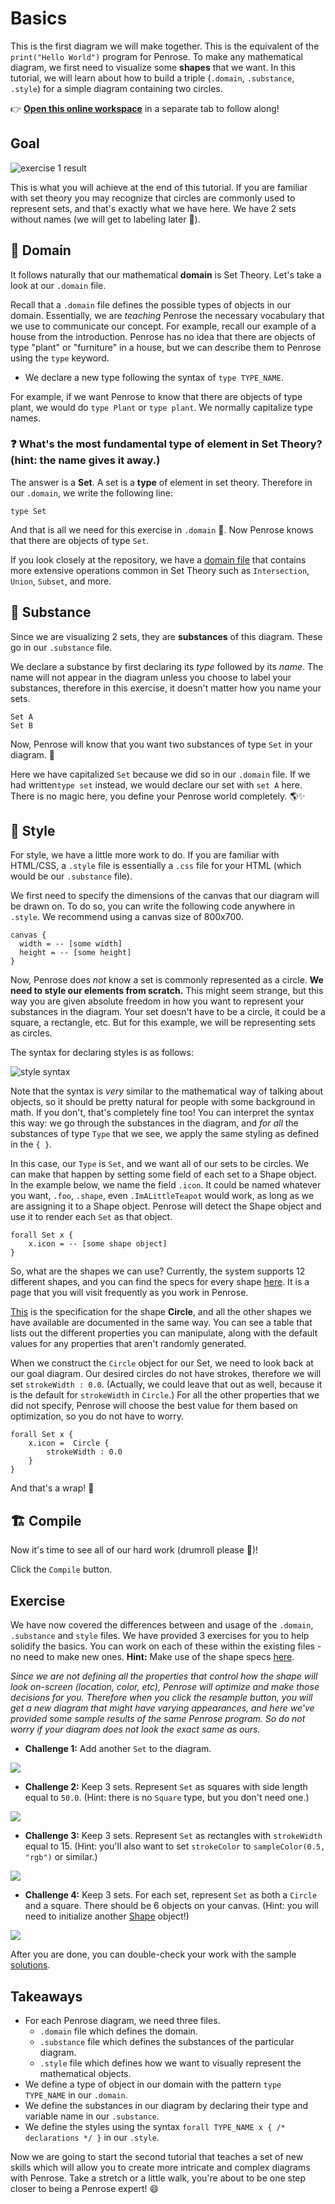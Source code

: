 # Basics

This is the first diagram we will make together. This is the equivalent of the `print("Hello World")` program for Penrose. To make any mathematical diagram, we first need to visualize some **shapes** that we want. In this tutorial, we will learn about how to build a triple (`.domain`, `.substance`, `.style`) for a simple diagram containing two circles.

👉 [**Open this online workspace**](pathname:///try/index.html?examples=tutorials%2Ftutorial1) in a separate tab to follow along!

## Goal

![exercise 1 result](/img/tutorial/2sets_nolabel.png)

This is what you will achieve at the end of this tutorial. If you are familiar with set theory you may recognize that circles are commonly used to represent sets, and that's exactly what we have here. We have 2 sets without names (we will get to labeling later 😬).

## 📄 Domain

It follows naturally that our mathematical **domain** is Set Theory. Let's take a look at our `.domain` file.

Recall that a `.domain` file defines the possible types of objects in our domain. Essentially, we are _teaching_ Penrose the necessary vocabulary that we use to communicate our concept. For example, recall our example of a house from the introduction. Penrose has no idea that there are objects of type "plant" or "furniture" in a house, but we can describe them to Penrose using the `type` keyword.

- We declare a new type following the syntax of `type TYPE_NAME`.

For example, if we want Penrose to know that there are objects of type plant, we would do `type Plant` or `type plant`. We normally capitalize type names.

### ❓ What's the most fundamental type of element in Set Theory? (hint: the name gives it away.)

The answer is a **Set**. A set is a **type** of element in set theory. Therefore in our `.domain`, we write the following line:

```domain
type Set
```

And that is all we need for this exercise in `.domain` 🎉. Now Penrose knows that there are objects of type `Set`.

If you look closely at the repository, we have a [domain file](https://github.com/penrose/penrose/blob/main/packages/examples/src/set-theory-domain/functions.domain) that contains more extensive operations common in Set Theory such as `Intersection`, `Union`, `Subset`, and more.

## 📄 Substance

Since we are visualizing 2 sets, they are **substances** of this diagram. These go in our `.substance` file.

We declare a substance by first declaring its _type_ followed by its _name_. The name will not appear in the diagram unless you choose to label your substances, therefore in this exercise, it doesn't matter how you name your sets.

```substance
Set A
Set B
```

Now, Penrose will know that you want two substances of type `Set` in your diagram. 🎉

Here we have capitalized `Set` because we did so in our `.domain` file. If we had written`type set` instead, we would declare our set with `set A` here. There is no magic here, you define your Penrose world completely. 🌎✨

## 📄 Style

For style, we have a little more work to do. If you are familiar with HTML/CSS, a `.style` file is essentially a `.css` file for your HTML (which would be our `.substance` file).

We first need to specify the dimensions of the canvas that our diagram will be drawn on. To do so, you can write the following code anywhere in `.style`. We recommend using a canvas size of 800x700.

```style
canvas {
  width = -- [some width]
  height = -- [some height]
}
```

Now, Penrose does _not_ know a set is commonly represented as a circle. **We need to style our elements from scratch.** This might seem strange, but this way you are given absolute freedom in how you want to represent your substances in the diagram. Your set doesn't have to be a circle, it could be a square, a rectangle, etc. But for this example, we will be representing sets as circles.

The syntax for declaring styles is as follows:

![style syntax](/img/tutorial/syntax.png)

Note that the syntax is _very_ similar to the mathematical way of talking about objects, so it should be pretty natural for people with some background in math. If you don't, that's completely fine too! You can interpret the syntax this way: we go through the substances in the diagram, and _for all_ the substances of type `Type` that we see, we apply the same styling as defined in the `{ }`.

In this case, our `Type` is `Set`, and we want all of our sets to be circles. We can make that happen by setting some field of each set to a Shape object. In the example below, we name the field `.icon`. It could be named whatever you want, `.foo`, `.shape`, even `.ImALittleTeapot` would work, as long as we are assigning it to a Shape object. Penrose will detect the Shape object and use it to render each `Set` as that object.

```style
forall Set x {
    x.icon = -- [some shape object]
}
```

So, what are the shapes we can use? Currently, the system supports 12 different shapes, and you can find the specs for every shape [here](/docs/ref/style/shapes-overview). It is a page that you will visit frequently as you work in Penrose.

[This](/docs/ref/style/shapes/circle) is the specification for the shape **Circle**, and all the other shapes we have available are documented in the same way. You can see a table that lists out the different properties you can manipulate, along with the default values for any properties that aren't randomly generated.

When we construct the `Circle` object for our Set, we need to look back at our goal diagram. Our desired circles do not have strokes, therefore we will set `strokeWidth : 0.0`. (Actually, we could leave that out as well, because it is the default for `strokeWidth` in `Circle`.) For all the other properties that we did not specify, Penrose will choose the best value for them based on optimization, so you do not have to worry.

```style
forall Set x {
    x.icon =  Circle {
        strokeWidth : 0.0
    }
}
```

And that's a wrap! 🎉

## 🏗️ Compile

Now it's time to see all of our hard work (drumroll please 🥁)!

Click the `Compile` button.

## Exercise

We have now covered the differences between and usage of the `.domain`, `.substance` and `style` files. We have provided 3 exercises for you to help solidify the basics. You can work on each of these within the existing files - no need to make new ones. **Hint:** Make use of the shape specs [here](/docs/ref/style/shapes-overview).

_Since we are not defining all the properties that control how the shape will look on-screen (location, color, etc), Penrose will optimize and make those decisions for you. Therefore when you click the resample button, you will get a new diagram that might have varying appearances, and here we've provided some sample results of the same Penrose program. So do not worry if your diagram does not look the exact same as ours._

- **Challenge 1:** Add another `Set` to the diagram.

![](/img/tutorial/tutorial1c1.png)

- **Challenge 2:** Keep 3 sets. Represent `Set` as squares with side length equal to `50.0`. (Hint: there is no `Square` type, but you don't need one.)

![](/img/tutorial/tutorial1c2.png)

- **Challenge 3:** Keep 3 sets. Represent `Set` as rectangles with `strokeWidth` equal to 15. (Hint: you'll also want to set `strokeColor` to `sampleColor(0.5, "rgb")` or similar.)

![](/img/tutorial/tutorial1c3.png)

- **Challenge 4:** Keep 3 sets. For each set, represent `Set` as both a `Circle` and a square. There should be 6 objects on your canvas. (Hint: you will need to initialize another [Shape](/docs/ref) object!)

![](/img/tutorial/tutorial1c4.png)

After you are done, you can double-check your work with the sample [solutions](https://github.com/penrose/penrose/blob/main/packages/examples/src/tutorials/solutions/tutorial1.md).

## Takeaways

- For each Penrose diagram, we need three files.
  - `.domain` file which defines the domain.
  - `.substance` file which defines the substances of the particular diagram.
  - `.style` file which defines how we want to visually represent the mathematical objects.
- We define a type of object in our domain with the pattern `type TYPE_NAME` in our `.domain`.
- We define the substances in our diagram by declaring their type and variable name in our `.substance`.
- We define the styles using the syntax `forall TYPE_NAME x { /* declarations */ }` in our `.style`.

Now we are going to start the second tutorial that teaches a set of new skills which will allow you to create more intricate and complex diagrams with Penrose. Take a stretch or a little walk, you're about to be one step closer to being a Penrose expert! 😄
